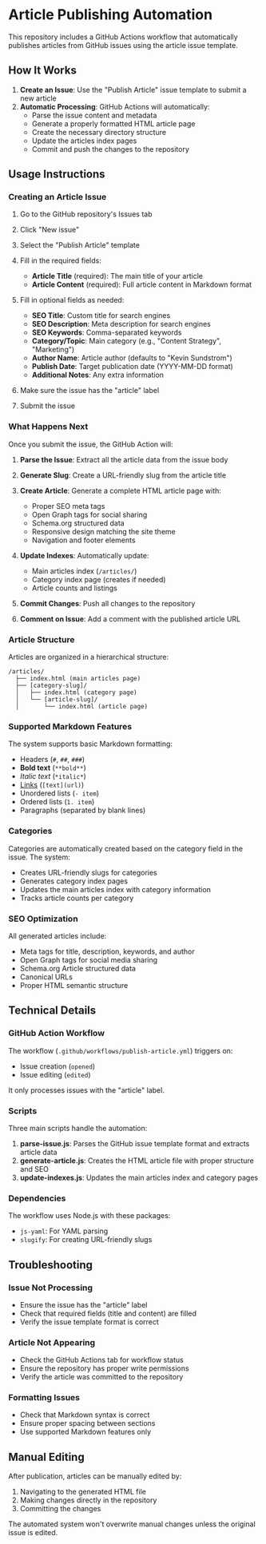 # Article Publishing Automation

This repository includes a GitHub Actions workflow that automatically publishes articles from GitHub issues using the article issue template.

## How It Works

1. **Create an Issue**: Use the "Publish Article" issue template to submit a new article
2. **Automatic Processing**: GitHub Actions will automatically:
   - Parse the issue content and metadata
   - Generate a properly formatted HTML article page
   - Create the necessary directory structure
   - Update the articles index pages
   - Commit and push the changes to the repository

## Usage Instructions

### Creating an Article Issue

1. Go to the GitHub repository's Issues tab
2. Click "New issue"
3. Select the "Publish Article" template
4. Fill in the required fields:
   - **Article Title** (required): The main title of your article
   - **Article Content** (required): Full article content in Markdown format

5. Fill in optional fields as needed:
   - **SEO Title**: Custom title for search engines
   - **SEO Description**: Meta description for search engines
   - **SEO Keywords**: Comma-separated keywords
   - **Category/Topic**: Main category (e.g., "Content Strategy", "Marketing")
   - **Author Name**: Article author (defaults to "Kevin Sundstrom")
   - **Publish Date**: Target publication date (YYYY-MM-DD format)
   - **Additional Notes**: Any extra information

6. Make sure the issue has the "article" label
7. Submit the issue

### What Happens Next

Once you submit the issue, the GitHub Action will:

1. **Parse the Issue**: Extract all the article data from the issue body
2. **Generate Slug**: Create a URL-friendly slug from the article title
3. **Create Article**: Generate a complete HTML article page with:
   - Proper SEO meta tags
   - Open Graph tags for social sharing
   - Schema.org structured data
   - Responsive design matching the site theme
   - Navigation and footer elements

4. **Update Indexes**: Automatically update:
   - Main articles index (`/articles/`)
   - Category index page (creates if needed)
   - Article counts and listings

5. **Commit Changes**: Push all changes to the repository
6. **Comment on Issue**: Add a comment with the published article URL

### Article Structure

Articles are organized in a hierarchical structure:
```
/articles/
  ├── index.html (main articles page)
  ├── [category-slug]/
  │   ├── index.html (category page)
  │   └── [article-slug]/
  │       └── index.html (article page)
```

### Supported Markdown Features

The system supports basic Markdown formatting:
- Headers (`#`, `##`, `###`)
- **Bold text** (`**bold**`)
- *Italic text* (`*italic*`)
- [Links](url) (`[text](url)`)
- Unordered lists (`- item`)
- Ordered lists (`1. item`)
- Paragraphs (separated by blank lines)

### Categories

Categories are automatically created based on the category field in the issue. The system:
- Creates URL-friendly slugs for categories
- Generates category index pages
- Updates the main articles index with category information
- Tracks article counts per category

### SEO Optimization

All generated articles include:
- Meta tags for title, description, keywords, and author
- Open Graph tags for social media sharing
- Schema.org Article structured data
- Canonical URLs
- Proper HTML semantic structure

## Technical Details

### GitHub Action Workflow

The workflow (`.github/workflows/publish-article.yml`) triggers on:
- Issue creation (`opened`)
- Issue editing (`edited`)

It only processes issues with the "article" label.

### Scripts

Three main scripts handle the automation:

1. **parse-issue.js**: Parses the GitHub issue template format and extracts article data
2. **generate-article.js**: Creates the HTML article file with proper structure and SEO
3. **update-indexes.js**: Updates the main articles index and category pages

### Dependencies

The workflow uses Node.js with these packages:
- `js-yaml`: For YAML parsing
- `slugify`: For creating URL-friendly slugs

## Troubleshooting

### Issue Not Processing

- Ensure the issue has the "article" label
- Check that required fields (title and content) are filled
- Verify the issue template format is correct

### Article Not Appearing

- Check the GitHub Actions tab for workflow status
- Ensure the repository has proper write permissions
- Verify the article was committed to the repository

### Formatting Issues

- Check that Markdown syntax is correct
- Ensure proper spacing between sections
- Use supported Markdown features only

## Manual Editing

After publication, articles can be manually edited by:
1. Navigating to the generated HTML file
2. Making changes directly in the repository
3. Committing the changes

The automated system won't overwrite manual changes unless the original issue is edited.